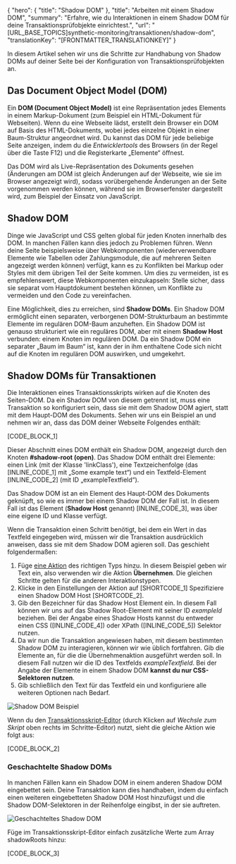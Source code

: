 {
  "hero": {
    "title": "Shadow DOM"
  },
  "title": "Arbeiten mit einem Shadow DOM",
  "summary": "Erfahre, wie du Interaktionen in einem Shadow DOM für deine Transaktionsprüfobjekte einrichtest.",
  "url": "[URL_BASE_TOPICS]synthetic-monitoring/transaktionen/shadow-dom",
  "translationKey": "[FRONTMATTER_TRANSLATIONKEY]"
}

In diesem Artikel sehen wir uns die Schritte zur Handhabung von Shadow DOMs auf deiner Seite bei der Konfiguration von Transaktionsprüfobjekten an.

## Das Document Object Model (DOM)

Ein **DOM (Document Object Model)** ist eine Repräsentation jedes Elements in einem Markup-Dokument (zum Beispiel ein HTML-Dokument für Webseiten). Wenn du eine Webseite lädst, erstellt dein Browser ein DOM auf Basis des HTML-Dokuments, wobei jedes einzelne Objekt in einer Baum-Struktur angeordnet wird. Du kannst das DOM für jede beliebige Seite anzeigen, indem du die *Entwicklertools* des Browsers (in der Regel über die Taste F12) und die Registerkarte „Elemente“ öffnest.

Das DOM wird als Live-Repräsentation des Dokuments gesehen (Änderungen am DOM ist gleich Änderungen auf der Webseite, wie sie im Browser angezeigt wird), sodass vorübergehende Änderungen an der Seite vorgenommen werden können, während sie im Browserfenster dargestellt wird, zum Beispiel der Einsatz von JavaScript.

## Shadow DOM

Dinge wie JavaScript und CSS gelten global für jeden Knoten innerhalb des DOM. In manchen Fällen kann dies jedoch zu Problemen führen. Wenn deine Seite beispielsweise über Webkomponenten (wiederverwendbare Elemente wie Tabellen oder Zahlungsmodule, die auf mehreren Seiten angezeigt werden können) verfügt, kann es zu Konflikten bei Markup oder Styles mit dem übrigen Teil der Seite kommen. Um dies zu vermeiden, ist es empfehlenswert, diese Webkomponenten einzukapseln: Stelle sicher, dass sie separat vom Hauptdokument bestehen können, um Konflikte zu vermeiden und den Code zu vereinfachen.

Eine Möglichkeit, dies zu erreichen, sind **Shadow DOMs**. Ein Shadow DOM ermöglicht einen separaten, verborgenen DOM-Strukturbaum an bestimmte Elemente im regulären DOM-Baum anzuheften. Ein Shadow DOM ist genauso strukturiert wie ein reguläres DOM, aber mit einem **Shadow Host** verbunden: einem Knoten im regulären DOM. Da ein Shadow DOM ein separater „Baum im Baum“ ist, kann der in ihm enthaltene Code sich nicht auf die Knoten im regulären DOM auswirken, und umgekehrt.

## Shadow DOMs für Transaktionen

Die Interaktionen eines Transaktionsskripts wirken auf die Knoten des Seiten-DOM. Da ein Shadow DOM von diesem getrennt ist, muss eine Transaktion so konfiguriert sein, dass sie mit dem Shadow DOM agiert, statt mit dem Haupt-DOM des Dokuments. Sehen wir uns ein Beispiel an und nehmen wir an, dass das DOM deiner Webseite Folgendes enthält:

[CODE_BLOCK_1]

Dieser Abschnitt eines DOM enthält ein Shadow DOM, angezeigt durch den Knoten **#shadow-root (open)**. Das Shadow DOM enthält drei Elemente: einen Link (mit der Klasse 'linkClass'), eine Textzeichenfolge (das [INLINE_CODE_1] mit „Some example text“) und ein Textfeld-Element [INLINE_CODE_2] (mit ID „exampleTextfield“).

Das Shadow DOM ist an ein Element des Haupt-DOM des Dokuments geknüpft, so wie es immer bei einem Shadow DOM der Fall ist. In diesem Fall ist das Element (**Shadow Host** genannt) [INLINE_CODE_3], was über eine eigene ID und Klasse verfügt.

Wenn die Transaktion einen Schritt benötigt, bei dem ein Wert in das Textfeld eingegeben wird, müssen wir die Transaktion ausdrücklich anweisen, dass sie mit dem Shadow DOM agieren soll. Das geschieht folgendermaßen:

1. Füge [eine Aktion]([LINK_URL_1]) des richtigen Typs hinzu. In diesem Beispiel geben wir Text ein, also verwenden wir die Aktion **Übernehmen**. Die gleichen Schritte gelten für die anderen Interaktionstypen.
2. Klicke in den Einstellungen der Aktion auf [SHORTCODE_1] Spezifiziere einen Shadow DOM Host [SHORTCODE_2].
3. Gib den Bezeichner für das Shadow Host Element ein. In diesem Fall können wir uns auf das Shadow Root-Element mit seiner ID *exampleId* beziehen. Bei der Angabe eines Shadow Hosts kannst du entweder einen CSS ([INLINE_CODE_4]) oder XPath ([INLINE_CODE_5]) Selektor nutzen.
4. Da wir nun die Transaktion angewiesen haben, mit diesem bestimmten Shadow DOM zu interagieren, können wir wie üblich fortfahren. Gib die Elemente an, für die die Übernehmenaktion ausgeführt werden soll. In diesem Fall nutzen wir die ID des Textfelds *exampleTextfield*. Bei der Angabe der Elemente in einem Shadow DOM **kannst du nur CSS-Selektoren nutzen**.
5. Gib schließlich den Text für das Textfeld ein und konfiguriere alle weiteren Optionen nach Bedarf.

![Shadow DOM Beispiel]([LINK_URL_2])

Wenn du den [Transaktionsskript-Editor]([LINK_URL_3]) (durch Klicken auf *Wechsle zum Skript* oben rechts im Schritte-Editor) nutzt, sieht die gleiche Aktion wie folgt aus:

[CODE_BLOCK_2]

### Geschachtelte Shadow DOMs

In manchen Fällen kann ein Shadow DOM in einem anderen Shadow DOM eingebettet sein. Deine Transaktion kann dies handhaben, indem du einfach einen weiteren eingebetteten Shadow DOM Host hinzufügst und die Shadow DOM-Selektoren in der Reihenfolge eingibst, in der sie auftreten.

![Geschachteltes Shadow DOM]([LINK_URL_4])

Füge im Transaktionsskript-Editor einfach zusätzliche Werte zum Array shadowRoots hinzu:

[CODE_BLOCK_3]
